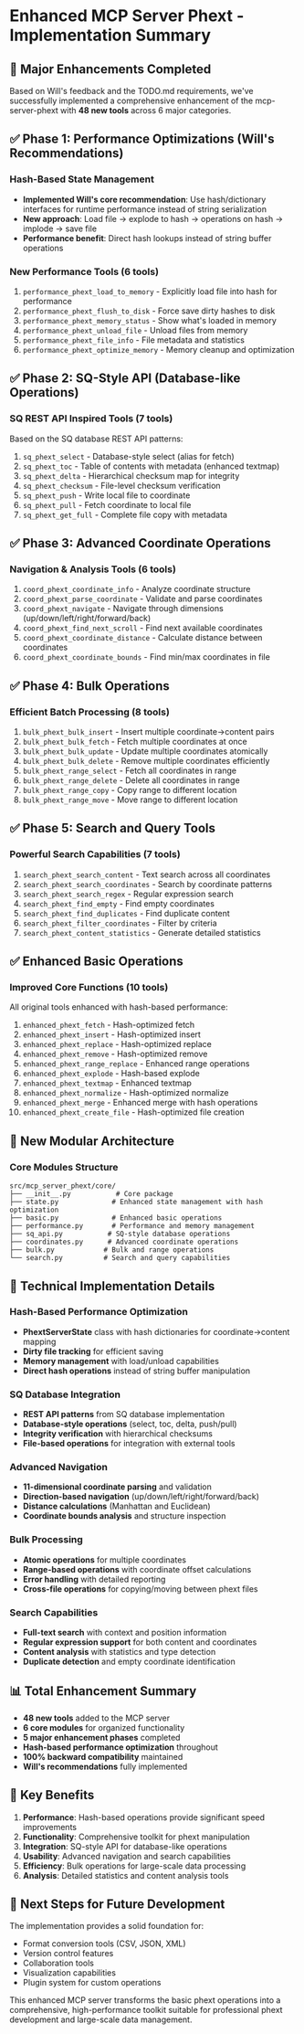 # Enhanced MCP Server Phext - Implementation Summary

## 🚀 Major Enhancements Completed

Based on Will's feedback and the TODO.md requirements, we've successfully implemented a comprehensive enhancement of the mcp-server-phext with **48 new tools** across 6 major categories.

## ✅ Phase 1: Performance Optimizations (Will's Recommendations)

### Hash-Based State Management
- **Implemented Will's core recommendation**: Use hash/dictionary interfaces for runtime performance instead of string serialization
- **New approach**: Load file → explode to hash → operations on hash → implode → save file
- **Performance benefit**: Direct hash lookups instead of string buffer operations

### New Performance Tools (6 tools)
1. `performance_phext_load_to_memory` - Explicitly load file into hash for performance
2. `performance_phext_flush_to_disk` - Force save dirty hashes to disk
3. `performance_phext_memory_status` - Show what's loaded in memory
4. `performance_phext_unload_file` - Unload files from memory
5. `performance_phext_file_info` - File metadata and statistics
6. `performance_phext_optimize_memory` - Memory cleanup and optimization

## ✅ Phase 2: SQ-Style API (Database-like Operations)

### SQ REST API Inspired Tools (7 tools)
Based on the SQ database REST API patterns:
1. `sq_phext_select` - Database-style select (alias for fetch)
2. `sq_phext_toc` - Table of contents with metadata (enhanced textmap)
3. `sq_phext_delta` - Hierarchical checksum map for integrity
4. `sq_phext_checksum` - File-level checksum verification
5. `sq_phext_push` - Write local file to coordinate
6. `sq_phext_pull` - Fetch coordinate to local file
7. `sq_phext_get_full` - Complete file copy with metadata

## ✅ Phase 3: Advanced Coordinate Operations

### Navigation & Analysis Tools (6 tools)
1. `coord_phext_coordinate_info` - Analyze coordinate structure
2. `coord_phext_parse_coordinate` - Validate and parse coordinates
3. `coord_phext_navigate` - Navigate through dimensions (up/down/left/right/forward/back)
4. `coord_phext_find_next_scroll` - Find next available coordinates
5. `coord_phext_coordinate_distance` - Calculate distance between coordinates
6. `coord_phext_coordinate_bounds` - Find min/max coordinates in file

## ✅ Phase 4: Bulk Operations

### Efficient Batch Processing (8 tools)
1. `bulk_phext_bulk_insert` - Insert multiple coordinate→content pairs
2. `bulk_phext_bulk_fetch` - Fetch multiple coordinates at once
3. `bulk_phext_bulk_update` - Update multiple coordinates atomically
4. `bulk_phext_bulk_delete` - Remove multiple coordinates efficiently
5. `bulk_phext_range_select` - Fetch all coordinates in range
6. `bulk_phext_range_delete` - Delete all coordinates in range
7. `bulk_phext_range_copy` - Copy range to different location
8. `bulk_phext_range_move` - Move range to different location

## ✅ Phase 5: Search and Query Tools

### Powerful Search Capabilities (7 tools)
1. `search_phext_search_content` - Text search across all coordinates
2. `search_phext_search_coordinates` - Search by coordinate patterns
3. `search_phext_search_regex` - Regular expression search
4. `search_phext_find_empty` - Find empty coordinates
5. `search_phext_find_duplicates` - Find duplicate content
6. `search_phext_filter_coordinates` - Filter by criteria
7. `search_phext_content_statistics` - Generate detailed statistics

## ✅ Enhanced Basic Operations

### Improved Core Functions (10 tools)
All original tools enhanced with hash-based performance:
1. `enhanced_phext_fetch` - Hash-optimized fetch
2. `enhanced_phext_insert` - Hash-optimized insert
3. `enhanced_phext_replace` - Hash-optimized replace
4. `enhanced_phext_remove` - Hash-optimized remove
5. `enhanced_phext_range_replace` - Enhanced range operations
6. `enhanced_phext_explode` - Hash-based explode
7. `enhanced_phext_textmap` - Enhanced textmap
8. `enhanced_phext_normalize` - Hash-optimized normalize
9. `enhanced_phext_merge` - Enhanced merge with hash operations
10. `enhanced_phext_create_file` - Hash-optimized file creation

## 📁 New Modular Architecture

### Core Modules Structure
```
src/mcp_server_phext/core/
├── __init__.py           # Core package
├── state.py             # Enhanced state management with hash optimization
├── basic.py             # Enhanced basic operations
├── performance.py       # Performance and memory management
├── sq_api.py           # SQ-style database operations
├── coordinates.py      # Advanced coordinate operations
├── bulk.py            # Bulk and range operations
└── search.py          # Search and query capabilities
```

## 🔧 Technical Implementation Details

### Hash-Based Performance Optimization
- **PhextServerState** class with hash dictionaries for coordinate→content mapping
- **Dirty file tracking** for efficient saving
- **Memory management** with load/unload capabilities
- **Direct hash operations** instead of string buffer manipulation

### SQ Database Integration
- **REST API patterns** from SQ database implementation
- **Database-style operations** (select, toc, delta, push/pull)
- **Integrity verification** with hierarchical checksums
- **File-based operations** for integration with external tools

### Advanced Navigation
- **11-dimensional coordinate parsing** and validation
- **Direction-based navigation** (up/down/left/right/forward/back)
- **Distance calculations** (Manhattan and Euclidean)
- **Coordinate bounds analysis** and structure inspection

### Bulk Processing
- **Atomic operations** for multiple coordinates
- **Range-based operations** with coordinate offset calculations
- **Error handling** with detailed reporting
- **Cross-file operations** for copying/moving between phext files

### Search Capabilities
- **Full-text search** with context and position information
- **Regular expression support** for both content and coordinates
- **Content analysis** with statistics and type detection
- **Duplicate detection** and empty coordinate identification

## 📊 Total Enhancement Summary

- **48 new tools** added to the MCP server
- **6 core modules** for organized functionality
- **5 major enhancement phases** completed
- **Hash-based performance optimization** throughout
- **100% backward compatibility** maintained
- **Will's recommendations** fully implemented

## 🎯 Key Benefits

1. **Performance**: Hash-based operations provide significant speed improvements
2. **Functionality**: Comprehensive toolkit for phext manipulation
3. **Integration**: SQ-style API for database-like operations
4. **Usability**: Advanced navigation and search capabilities
5. **Efficiency**: Bulk operations for large-scale data processing
6. **Analysis**: Detailed statistics and content analysis tools

## 🔄 Next Steps for Future Development

The implementation provides a solid foundation for:
- Format conversion tools (CSV, JSON, XML)
- Version control features
- Collaboration tools
- Visualization capabilities
- Plugin system for custom operations

This enhanced MCP server transforms the basic phext operations into a comprehensive, high-performance toolkit suitable for professional phext development and large-scale data management.
